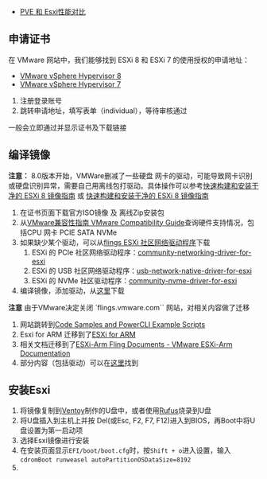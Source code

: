 - [PVE 和 Esxi性能对比]( https://kb.blockbridge.com/technote/proxmox-vs-vmware-nvmetcp/)

## 申请证书
在 VMware 网站中，我们能够找到 ESXi 8 和 ESXi 7 的使用授权的申请地址：
- [VMware vSphere Hypervisor 8](https://customerconnect.vmware.com/evalcenter?p=free-esxi8&source=dwnp)
- [VMware vSphere Hypervisor 7](https://my.vmware.com/web/vmware/evalcenter?p=free-esxi7&source=dwnp)

1. 注册登录账号
2. 跳转申请地址，填写表单（individual），等待审核通过

一般会立即通过并显示证书及下载链接

## 编译镜像
**注意：** 8.0版本开始，VMWare删减了一些硬盘 网卡的驱动，可能导致网卡识别或硬盘识别异常，需要自己用离线包打驱动。具体操作可以参考[快速构建和安装干净的 ESXi 8 镜像指南](https://zhuanlan.zhihu.com/p/601787086) 或 [快速构建和安装干净的 ESXi 8 镜像指南](https://soulteary.com/2023/01/29/how-to-easily-create-and-install-a-custom-esxi-image.html)

1. 在证书页面下载官方ISO镜像 及 离线Zip安装包
2. 从[VMware兼容性指南 VMware Compatibility Guide](https://www.vmware.com/resources/compatibility/search.php?deviceCategory=io&details=1&releases=369&deviceTypes=14&page=11&display_interval=10&sortColumn=Partner&sortOrder=Asc)查询硬件支持情况，包括CPU 网卡 PCIE SATA NVMe
3. 如果缺少某个驱动，可以从[flings ESXi 社区网络驱动程序](https://flings.vmware.com)下载
   1. ESXi 的 PCIe 社区网络驱动程序：[community-networking-driver-for-esxi](https://flings.vmware.com/community-networking-driver-for-esxi)
   2. ESXi 的 USB 社区网络驱动程序：[usb-network-native-driver-for-esxi](https://flings.vmware.com/usb-network-native-driver-for-esxi)
   3. ESXi 的 NVMe 社区驱动程序：[community-nvme-driver-for-esxi](https://flings.vmware.com/community-nvme-driver-for-esxi)
4. 编译镜像，添加驱动，从[这里](https://customerconnect.vmware.com/downloads/details?downloadGroup=ESXI80U2&productId=1345#drivers_tools)下载


**注意**
由于VMware决定关闭 `flings.vmware.com`` 网站，对相关内容做了迁移
1. 网站跳转到[Code Samples and PowerCLI Example Scripts](https://developer.vmware.com/samples)
2. Esxi for ARM 迁移到了[ESXi for ARM](https://customerconnect.vmware.com/downloads/get-download?downloadGroup=ESXI-ARM)
4. 相关文档迁移到了[ESXi-Arm Fling Documents - VMware ESXi-Arm Documentation](https://communities.vmware.com/t5/ESXi-Arm-Fling-Documents/VMware-ESXi-Arm-Documentation/ta-p/2993062)
5. 部分内容（包括驱动）可以在[这里](https://archive.org/download/flings.vmware.com)找到

## 安装Esxi
1. 将镜像复制到[Ventoy](https://www.ventoy.net)制作的U盘中，或者使用[Rufus](http://rufus.ie/zh/)烧录到U盘
2. 将U盘插入到主机上并按 Del(或Esc, F2, F7, F12)进入到BIOS，再Boot中将U盘设置为第一启动项
3. 选择Esxi镜像进行安装
4. 在安装页面显示`EFI/boot/boot.cfg`时，按`Shift + o`进入设置，输入`cdromBoot runweasel autoPartitionOSDataSize=8192`
5. 